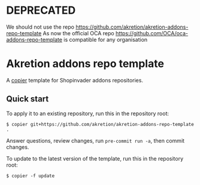 # DEPRECATED

We should not use the repo https://github.com/akretion/akretion-addons-repo-template
As now the official OCA repo https://github.com/OCA/oca-addons-repo-template is compatible for any organisation


# Akretion addons repo template

A [copier](https://pypi.org/project/copier/) template for Shopinvader addons
repositories.

## Quick start

To apply it to an existing repository, run this in the repository root:

```console
$ copier git+https://github.com/akretion/akretion-addons-repo-template .
```

Answer questions, review changes, run `pre-commit run -a`, then commit changes.

To update to the latest version of the template, run this in the repository root:

```console
$ copier -f update
```
